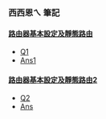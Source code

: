 ### 西西恩ㄟ 筆記
#### [路由器基本設定及靜態路由](http://ccnatiy.blogspot.com/2014/10/blog-post_25.html)
* [Q1](https://github.com/jumbokh/class1091/blob/master/cisco-lab/lab-router/%E5%9F%BA%E6%9C%AC%E8%A8%AD%E5%AE%9A%E8%88%87%E9%9D%9C%E6%85%8B%E8%B7%AF%E7%94%B1.pka)
* [Ans1](https://github.com/jumbokh/class1091/blob/master/cisco-lab/lab-router/%E5%9F%BA%E6%9C%AC%E8%A8%AD%E5%AE%9A%E8%88%87%E9%9D%9C%E6%85%8B%E8%B7%AF%E7%94%B1-ans.pka)
#### [路由器基本設定及靜態路由2](http://ccnatiy.blogspot.com/2014/10/2.html)
* [Q2](https://github.com/jumbokh/class1091/blob/master/cisco-lab/lab-router/%E5%9F%BA%E6%9C%AC%E8%A8%AD%E5%AE%9A%E8%88%87%E9%9D%9C%E6%85%8B%E8%B7%AF%E7%94%B12.pka)
* [Ans](https://github.com/jumbokh/class1091/blob/master/cisco-lab/lab-router/%E5%9F%BA%E6%9C%AC%E8%A8%AD%E5%AE%9A%E8%88%87%E9%9D%9C%E6%85%8B%E8%B7%AF%E7%94%B12-ans.pka)
